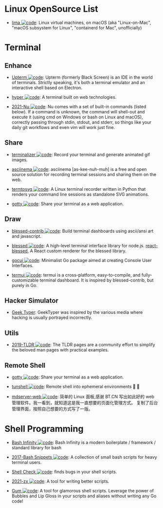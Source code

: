# Linux OpenSource List

- [lima ![code](https://shorturl.at/dlxyK)](https://github.com/AkihiroSuda/lima): Linux virtual machines, on macOS (aka "Linux-on-Mac", "macOS subsystem for Linux", "containerd for Mac", unofficially)

# Terminal

## Enhance

- [Upterm ![code](https://shorturl.at/dlxyK)](https://github.com/railsware/upterm): Upterm (formerly Black Screen) is an IDE in the world of terminals. Strictly speaking, it's both a terminal emulator and an interactive shell based on Electron.

- [hyper ![code](https://shorturl.at/dlxyK)](https://github.com/zeit/hyper): A terminal built on web technologies.

- [2021-Nu ![code](https://shorturl.at/dlxyK)](https://github.com/nushell/nushell): Nu comes with a set of built-in commands (listed below). If a command is unknown, the command will shell-out and execute it (using cmd on Windows or bash on Linux and macOS), correctly passing through stdin, stdout, and stderr, so things like your daily git workflows and even vim will work just fine.

## Share

- [terminalizer ![code](https://shorturl.at/dlxyK)](https://github.com/faressoft/terminalizer): Record your terminal and generate animated gif images.

- [asciinema ![code](https://shorturl.at/dlxyK)](https://asciinema.org/): asciinema [as-kee-nuh-muh] is a free and open source solution for recording terminal sessions and sharing them on the web.

- [termtosvg ![code](https://shorturl.at/dlxyK)](https://github.com/nbedos/termtosvg): A Linux terminal recorder written in Python that renders your command line sessions as standalone SVG animations.

- [gotty ![code](https://shorturl.at/dlxyK)](https://github.com/yudai/gotty): Share your terminal as a web application.

## Draw

- [blessed-contrib ![code](https://shorturl.at/dlxyK)](https://github.com/yaronn/blessed-contrib): Build terminal dashboards using ascii/ansi art and javascript.

- [blessed ![code](https://shorturl.at/dlxyK)](https://github.com/chjj/blessed): A high-level terminal interface library for node.js. [react-blessed](https://github.com/Yomguithereal/react-blessed), A React custom renderer for the blessed library.

- [gocui ![code](https://shorturl.at/dlxyK)](https://github.com/jroimartin/gocui): Minimalist Go package aimed at creating Console User Interfaces.

- [termui ![code](https://shorturl.at/dlxyK)](https://github.com/gizak/termui): termui is a cross-platform, easy-to-compile, and fully-customizable terminal dashboard. It is inspired by blessed-contrib, but purely in Go.

## Hacker Simulator

- [Geek Typer](http://geektyper.com/shield/): GeekTyper was inspired by the various media where hacking is usually portrayed incorrectly.

## Utils

- [2019-TLDR ![code](https://shorturl.at/dlxyK)](https://tldr.sh): The TLDR pages are a community effort to simplify the beloved man pages with practical examples.

## Remote Shell

- [gotty ![code](https://shorturl.at/dlxyK)](https://github.com/yudai/gotty): Share your terminal as a web application.

- [tunshell ![code](https://shorturl.at/dlxyK)](https://github.com/TimeToogo/tunshell): Remote shell into ephemeral environments 🐚 🦀

- [mdserver-web ![code](https://shorturl.at/dlxyK)](https://github.com/midoks/mdserver-web): 简单的 Linux 面板,感谢 BT.CN 写出如此好的 web 管理软件。我一看到，就知道这是我一直想要的页面化管理方式。 复制了后台管理界面，按照自己想要的方式写了一版。

# Shell Programming

- [Bash Infinity ![code](https://shorturl.at/dlxyK)](https://github.com/niieani/bash-oo-framework): Bash Infinity is a modern boilerplate / framework / standard library for bash

- [2017-Bash Snippets ![code](https://shorturl.at/dlxyK)](https://github.com/alexanderepstein/Bash-Snippets): A collection of small bash scripts for heavy terminal users.

- [Shell Check ![code](https://shorturl.at/dlxyK)](https://www.shellcheck.net): finds bugs in your shell scripts.

- [2021-zx ![code](https://shorturl.at/dlxyK)](https://github.com/google/zx): A tool for writing better scripts.

- [Gum ![code](https://shorturl.at/dlxyK)](https://github.com/charmbracelet/gum): A tool for glamorous shell scripts. Leverage the power of Bubbles and Lip Gloss in your scripts and aliases without writing any Go code!
